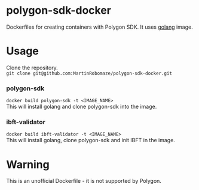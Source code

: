 # polygon-sdk-docker
Dockerfiles for creating containers with Polygon SDK. It uses [golang](https://github.com/docker-library/golang) image.

# Usage
Clone the repository.  
`git clone git@github.com:MartinRobomaze/polygon-sdk-docker.git`  
### polygon-sdk
```docker build polygon-sdk -t <IMAGE_NAME>```  
This will install golang and clone polygon-sdk into the image.
### ibft-validator
```docker build ibft-validator -t <IMAGE_NAME>```  
This will install golang, clone polygon-sdk and init IBFT in the image.

# Warning
This is an unofficial Dockerfile - it is not supported by Polygon. 
